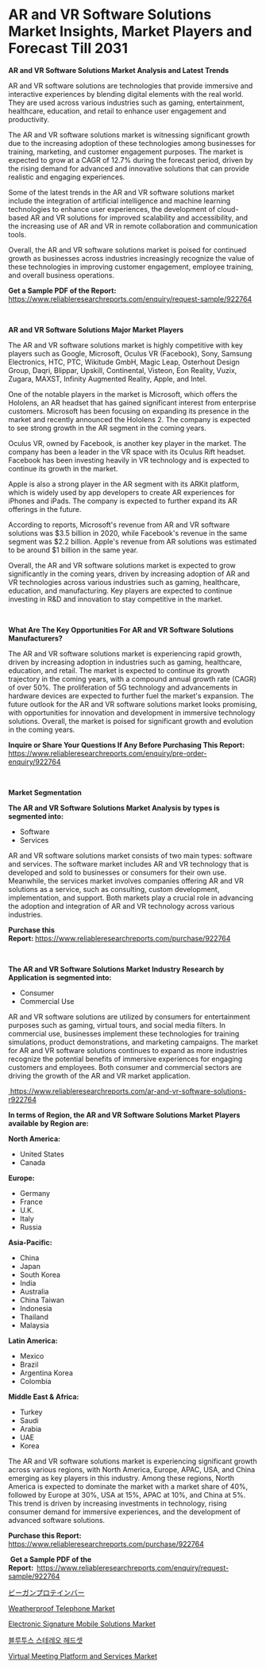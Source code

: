 <p><h1>AR and VR Software Solutions Market Insights, Market Players and Forecast Till 2031</h1></p><p><strong>AR and VR Software Solutions Market Analysis and Latest Trends</strong></p>
<p><p>AR and VR software solutions are technologies that provide immersive and interactive experiences by blending digital elements with the real world. They are used across various industries such as gaming, entertainment, healthcare, education, and retail to enhance user engagement and productivity.</p><p>The AR and VR software solutions market is witnessing significant growth due to the increasing adoption of these technologies among businesses for training, marketing, and customer engagement purposes. The market is expected to grow at a CAGR of 12.7% during the forecast period, driven by the rising demand for advanced and innovative solutions that can provide realistic and engaging experiences.</p><p>Some of the latest trends in the AR and VR software solutions market include the integration of artificial intelligence and machine learning technologies to enhance user experiences, the development of cloud-based AR and VR solutions for improved scalability and accessibility, and the increasing use of AR and VR in remote collaboration and communication tools.</p><p>Overall, the AR and VR software solutions market is poised for continued growth as businesses across industries increasingly recognize the value of these technologies in improving customer engagement, employee training, and overall business operations.</p></p>
<p><strong>Get a Sample PDF of the Report:&nbsp;</strong> <a href="https://www.reliableresearchreports.com/enquiry/request-sample/922764">https://www.reliableresearchreports.com/enquiry/request-sample/922764</a></p>
<p>&nbsp;</p>
<p><strong>AR and VR Software Solutions Major Market Players</strong></p>
<p><p>The AR and VR software solutions market is highly competitive with key players such as Google, Microsoft, Oculus VR (Facebook), Sony, Samsung Electronics, HTC, PTC, Wikitude GmbH, Magic Leap, Osterhout Design Group, Daqri, Blippar, Upskill, Continental, Visteon, Eon Reality, Vuzix, Zugara, MAXST, Infinity Augmented Reality, Apple, and Intel.</p><p>One of the notable players in the market is Microsoft, which offers the Hololens, an AR headset that has gained significant interest from enterprise customers. Microsoft has been focusing on expanding its presence in the market and recently announced the Hololens 2. The company is expected to see strong growth in the AR segment in the coming years.</p><p>Oculus VR, owned by Facebook, is another key player in the market. The company has been a leader in the VR space with its Oculus Rift headset. Facebook has been investing heavily in VR technology and is expected to continue its growth in the market.</p><p>Apple is also a strong player in the AR segment with its ARKit platform, which is widely used by app developers to create AR experiences for iPhones and iPads. The company is expected to further expand its AR offerings in the future.</p><p>According to reports, Microsoft's revenue from AR and VR software solutions was $3.5 billion in 2020, while Facebook's revenue in the same segment was $2.2 billion. Apple's revenue from AR solutions was estimated to be around $1 billion in the same year.</p><p>Overall, the AR and VR software solutions market is expected to grow significantly in the coming years, driven by increasing adoption of AR and VR technologies across various industries such as gaming, healthcare, education, and manufacturing. Key players are expected to continue investing in R&D and innovation to stay competitive in the market.</p></p>
<p>&nbsp;</p>
<p><strong>What Are The Key Opportunities For AR and VR Software Solutions Manufacturers?</strong></p>
<p><p>The AR and VR software solutions market is experiencing rapid growth, driven by increasing adoption in industries such as gaming, healthcare, education, and retail. The market is expected to continue its growth trajectory in the coming years, with a compound annual growth rate (CAGR) of over 50%. The proliferation of 5G technology and advancements in hardware devices are expected to further fuel the market's expansion. The future outlook for the AR and VR software solutions market looks promising, with opportunities for innovation and development in immersive technology solutions. Overall, the market is poised for significant growth and evolution in the coming years.</p></p>
<p><strong>Inquire or Share Your Questions If Any Before Purchasing This Report:</strong> <a href="https://www.reliableresearchreports.com/enquiry/pre-order-enquiry/922764">https://www.reliableresearchreports.com/enquiry/pre-order-enquiry/922764</a></p>
<p>&nbsp;</p>
<p><strong>Market Segmentation</strong></p>
<p><strong>The AR and VR Software Solutions Market Analysis by types is segmented into:</strong></p>
<p><ul><li>Software</li><li>Services</li></ul></p>
<p><p>AR and VR software solutions market consists of two main types: software and services. The software market includes AR and VR technology that is developed and sold to businesses or consumers for their own use. Meanwhile, the services market involves companies offering AR and VR solutions as a service, such as consulting, custom development, implementation, and support. Both markets play a crucial role in advancing the adoption and integration of AR and VR technology across various industries.</p></p>
<p><strong>Purchase this Report:&nbsp;</strong><a href="https://www.reliableresearchreports.com/purchase/922764">https://www.reliableresearchreports.com/purchase/922764</a></p>
<p>&nbsp;</p>
<p><strong>The AR and VR Software Solutions Market Industry Research by Application is segmented into:</strong></p>
<p><ul><li>Consumer</li><li>Commercial Use</li></ul></p>
<p><p>AR and VR software solutions are utilized by consumers for entertainment purposes such as gaming, virtual tours, and social media filters. In commercial use, businesses implement these technologies for training simulations, product demonstrations, and marketing campaigns. The market for AR and VR software solutions continues to expand as more industries recognize the potential benefits of immersive experiences for engaging customers and employees. Both consumer and commercial sectors are driving the growth of the AR and VR market application.</p></p>
<p><a href="https://www.reliableresearchreports.com/ar-and-vr-software-solutions-r922764">&nbsp;https://www.reliableresearchreports.com/ar-and-vr-software-solutions-r922764</a></p>
<p><strong>In terms of Region, the AR and VR Software Solutions Market Players available by Region are:</strong></p>
<p>
    <p> <strong> North America: </strong>
        <ul>
            <li>United States</li>
            <li>Canada</li>
        </ul>
        </p> 
    <p> <strong> Europe: </strong>
        <ul>
            <li>Germany</li>
            <li>France</li>
            <li>U.K.</li>
            <li>Italy</li>
            <li>Russia</li>
        </ul>
        </p> 
    <p> <strong> Asia-Pacific: </strong>
        <ul>
            <li>China</li>
            <li>Japan</li>
            <li>South Korea</li>
            <li>India</li>
            <li>Australia</li>
            <li>China Taiwan</li>
            <li>Indonesia</li>
            <li>Thailand</li>
            <li>Malaysia</li>
        </ul>
        </p> 
    <p> <strong> Latin America: </strong>
        <ul>
            <li>Mexico</li>
            <li>Brazil</li>
            <li>Argentina Korea</li>
            <li>Colombia</li>
        </ul>
        </p> 
    <p> <strong> Middle East & Africa: </strong>
        <ul>
            <li>Turkey</li>
            <li>Saudi</li>
            <li>Arabia</li>
            <li>UAE</li>
            <li>Korea</li>
        </ul>
    </p>
    </p>
<p><p>The AR and VR software solutions market is experiencing significant growth across various regions, with North America, Europe, APAC, USA, and China emerging as key players in this industry. Among these regions, North America is expected to dominate the market with a market share of 40%, followed by Europe at 30%, USA at 15%, APAC at 10%, and China at 5%. This trend is driven by increasing investments in technology, rising consumer demand for immersive experiences, and the development of advanced software solutions.</p></p>
<p><strong>Purchase this Report: </strong><a href="https://www.reliableresearchreports.com/purchase/922764">https://www.reliableresearchreports.com/purchase/922764</a></p>
<p>&nbsp;<strong>Get a Sample PDF of the Report:&nbsp;&nbsp;</strong><a href="https://www.reliableresearchreports.com/enquiry/request-sample/922764">https://www.reliableresearchreports.com/enquiry/request-sample/922764</a></p>
<p><strong></strong></p>
<p><p><a href="https://medium.com/@kelscdowell78456/%E3%83%93%E3%83%BC%E3%82%AC%E3%83%B3%E3%83%97%E3%83%AD%E3%83%86%E3%82%A4%E3%83%B3%E3%83%90%E3%83%BC%E5%B8%82%E5%A0%B4%E3%83%AC%E3%83%9D%E3%83%BC%E3%83%88%E3%81%AF-%E3%81%93%E3%81%AE%E5%B8%82%E5%A0%B4%E3%81%AE%E6%9C%80%E6%96%B0%E3%81%AE%E3%83%88%E3%83%AC%E3%83%B3%E3%83%89%E3%81%A8%E6%88%90%E9%95%B7%E6%A9%9F%E4%BC%9A%E3%82%92%E6%98%8E%E3%82%89%E3%81%8B%E3%81%AB%E3%81%97%E3%81%BE%E3%81%99-840231ab6eb3">ビーガンプロテインバー</a></p><p><a href="https://www.linkedin.com/pulse/weatherproof-telephone-market-analysis-sze-forecasted-period-jqclf?trackingId=r8%2BkUjYFSHw1FoeFkUhTMw%3D%3D">Weatherproof Telephone Market</a></p><p><a href="https://github.com/kosella/Market-Research-Report-List-3/blob/main/electronic-signature-mobile-solutions-market.md">Electronic Signature Mobile Solutions Market</a></p><p><a href="https://medium.com/@rickymetzdvm/%EB%B8%94%EB%A3%A8%ED%88%AC%EC%8A%A4-%EC%8A%A4%ED%85%8C%EB%A0%88%EC%98%A4-%ED%97%A4%EB%93%9C%EC%85%8B-%EC%8B%9C%EC%9E%A5-%EA%B7%9C%EB%AA%A8-%EC%8B%9C%EC%9E%A5-%EC%A0%84%EB%A7%9D-%EB%B0%8F-%EC%8B%9C%EC%9E%A5-%EC%98%88%EC%B8%A1-2024%EB%85%84%EB%B6%80%ED%84%B0-2031%EB%85%84-1fadf30e6125">블루투스 스테레오 헤드셋</a></p><p><a href="https://github.com/kufem1/Market-Research-Report-List-2/blob/main/virtual-meeting-platform-and-services-market.md">Virtual Meeting Platform and Services Market</a></p></p>